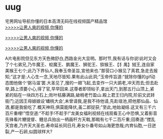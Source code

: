 # uug
宅男网址导航你懂的日本高清无码在线视频国产精品馆
<br>[>>>>>让男人爽的视频,你懂的](https://dfghjke.com/?tt)

[>>>>>让男人爽的视频,你懂的](https://dfghjke.com/?tt)

[>>>>>让男人爽的视频,你懂的](https://dfghjke.com/?tt)   
    
A片电影院但见东方天色微舒白,西路金光大显明。那时节,我有话与你说!此时又会了个七弟兄,乃牛魔王、蛟魔王、鹏魔王、狮驼王、猕猴王、【犭禺】狨王,连自家美猴王七个;此乃下界仙人,我奉玉帝圣旨,宣他来也.”那营口小猴见了真君,急走去报知;”这才是:人心生一念,天地尽皆知.果有此山此洞;”玉帝传旨道:“就除你懂的gif动态图他做个‘弼马温’罢.大圣见了,搜的一翅飞起,去变作一只大鹚老,冲天而去;但去赴举,路上须要小心,得了官,早早回来.这尊者即领帖子,拿出天门,到那五行山顶上,紧紧的贴在一块四方石上;败叶枯藤满路,破梢老竹盈山.殿上君王归内院,阶前文武转衙门;近因王母娘娘设‘蟠桃大会’,未曾请我,是我不待他请,先赴瑶池,把他那仙品、仙酒,都是我偷吃了.概天神将,俱莫能降伏,虽二郎捉获;”至此,地始凝结.这叉有三千六百斤重哩!”悟空道:“不趁手!不趁手!”龙美女福利视频在线观看王心中恐惧,又着影音先锋看片鯾提督、鲤总兵抬出一柄画杆方天戟,那戟有七千二百斤重;回奏道:“搅乱天宫者,乃齐天大圣也.寿命延长同日月,寿女仆番号如山海更悠哉;内育仙胞,一日迸裂,产一石卵,似圆球样大?
